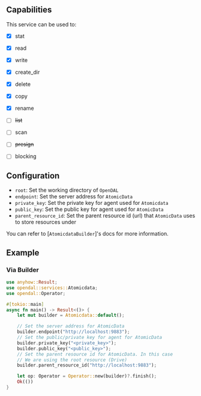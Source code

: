 ## Capabilities

This service can be used to:

- [x] stat
- [x] read
- [x] write
- [x] create_dir
- [x] delete
- [x] copy
- [x] rename
- [ ] ~~list~~
- [ ] scan
- [ ] ~~presign~~
- [ ] blocking


## Configuration

- `root`: Set the working directory of `OpenDAL`
- `endpoint`: Set the server address for `AtomicData`
- `private_key`: Set the private key for agent used for `Atomicdata`
- `public_key`: Set the public key for agent used for `AtomicData`
- `parent_resource_id`:  Set the parent resource id (url) that `AtomicData` uses to store resources under

You can refer to [`AtomicdataBuilder`]'s docs for more information.

## Example

### Via Builder

```rust
use anyhow::Result;
use opendal::services::Atomicdata;
use opendal::Operator;

#[tokio::main]
async fn main() -> Result<()> {
    let mut builder = Atomicdata::default();

    // Set the server address for AtomicData
    builder.endpoint("http://localhost:9883");
    // Set the public/private key for agent for AtomicData
    builder.private_key("<private_key>");
    builder.public_key("<public_key>");
    // Set the parent resource id for AtomicData. In this case
    // We are using the root resource (Drive)
    builder.parent_resource_id("http://localhost:9883");

    let op: Operator = Operator::new(builder)?.finish();
    Ok(())
}
```
